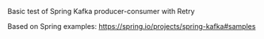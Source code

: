 Basic test of Spring Kafka producer-consumer with Retry

Based on Spring examples: https://spring.io/projects/spring-kafka#samples